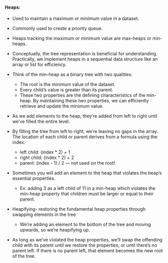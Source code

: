 #### Heaps:
- Used to maintain a maximum or minimum value in a dataset.
- Commonly used to create a priority queue.
- Heaps tracking the maximum or minimum value are max-heaps or min-heaps. 
- Conceptually, the tree representation is beneficial for understanding. Practically, we implement heaps in a sequential data structure like an array or list for efficiency.
- Think of the min-heap as a binary tree with two qualities:
  - The root is the minimum value of the dataset.
  - Every child’s value is greater than its parent.
  - These two properties are the defining characteristics of the min-heap. By maintaining these two properties, we can efficiently retrieve and update the minimum value.
- As we add elements to the heap, they’re added from left to right until we’ve filled the entire level.
- By filling the tree from left to right; we’re leaving no gaps in the array. The location of each child or parent derives from a formula using the index.
  - left child: (index * 2) + 1
  - right child: (index * 2) + 2
  - parent: (index - 1) / 2 — not used on the root!
- Sometimes you will add an element to the heap that violates the heap’s essential properties.
  - Ex: adding 3 as a left child of 11 in a min-heap which violates the min-heap property that children must be larger or equal to their parent.

- Heapifying- restoring the fundamental heap properties through swapping elements in the tree
  - We’re adding an element to the bottom of the tree and moving upwards, so we’re heapifying up.
- As long as we’ve violated the heap properties, we’ll swap the offending child with its parent until we restore the properties, or until there’s no parent left. If there is no parent left, that element becomes the new root of the tree.